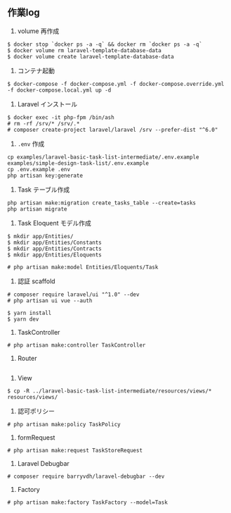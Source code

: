## 作業log

1. volume 再作成

```
$ docker stop `docker ps -a -q` && docker rm `docker ps -a -q`
$ docker volume rm laravel-template-database-data
$ docker volume create laravel-template-database-data
```

1. コンテナ起動

```
$ docker-compose -f docker-compose.yml -f docker-compose.override.yml -f docker-compose.local.yml up -d
```

1. Laravel インストール

```
$ docker exec -it php-fpm /bin/ash
# rm -rf /srv/* /srv/.*
# composer create-project laravel/laravel /srv --prefer-dist "^6.0"
```

1. `.env` 作成

```
cp examples/laravel-basic-task-list-intermediate/.env.example examples/simple-design-task-list/.env.example
cp .env.example .env
php artisan key:generate
```

1. Task テーブル作成

```
php artisan make:migration create_tasks_table --create=tasks
php artisan migrate
```

1. Task Eloquent モデル作成

```
$ mkdir app/Entities/
$ mkdir app/Entities/Constants
$ mkdir app/Entities/Contracts
$ mkdir app/Entities/Eloquents

# php artisan make:model Entities/Eloquents/Task
```

1. 認証 scaffold

```
# composer require laravel/ui "^1.0" --dev
# php artisan ui vue --auth

$ yarn install
$ yarn dev
```

1. TaskController

```
# php artisan make:controller TaskController
```

1. Router

```
```

1. View

```
$ cp -R ../laravel-basic-task-list-intermediate/resources/views/* resources/views/
```

1. 認可ポリシー

```
# php artisan make:policy TaskPolicy
```

1. formRequest

```
# php artisan make:request TaskStoreRequest
```

1. Laravel Debugbar

```
# composer require barryvdh/laravel-debugbar --dev
```

1. Factory

```
# php artisan make:factory TaskFactory --model=Task
```

